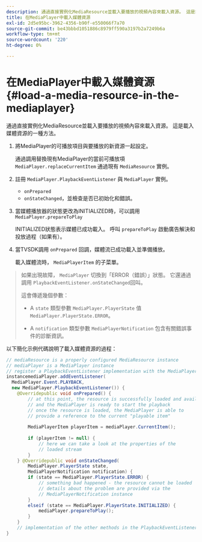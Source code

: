 ```yaml
---
description: 通過直接實例化MediaResource並載入要播放的視頻內容來載入資源。 這是載入媒體資源的一種方法。
title: 在MediaPlayer中載入媒體資源
exl-id: 2d5e95bc-3962-4356-b90f-e550066f7a70
source-git-commit: be43bbbd1051886c8979ff590a3197b2a7249b6a
workflow-type: tm+mt
source-wordcount: '220'
ht-degree: 0%

---
```


# 在MediaPlayer中載入媒體資源 {#load-a-media-resource-in-the-mediaplayer}

通過直接實例化MediaResource並載入要播放的視頻內容來載入資源。 這是載入媒體資源的一種方法。

1. 將MediaPlayer的可播放項目與要播放的新資源一起設定。

   通過調用替換現有MediaPlayer的當前可播放項 `MediaPlayer.replaceCurrentItem` 通過現有 `MediaResource` 實例。

1. 註冊 `MediaPlayer.PlaybackEventListener` 與 `MediaPlayer` 實例。

   * `onPrepared`
   * `onStateChanged`，並檢查是否已初始化和錯誤。

1. 當媒體播放器的狀態更改為INITIALIZED時，可以調用 `MediaPlayer.prepareToPlay`

   INITIALIZED狀態表示媒體已成功載入。 呼叫 `prepareToPlay` 啟動廣告解決和投放過程（如果有）。

1. 當TVSDK調用 `onPrepared` 回調，媒體流已成功載入並準備播放。

   載入媒體流時， `MediaPlayerItem` 的子菜單。

>如果出現故障， `MediaPlayer` 切換到「ERROR（錯誤）」狀態。 它還通過調用 `PlaybackEventListener.onStateChanged`回叫。
>
>這會傳遞幾個參數：
>* A `state` 類型參數 `MediaPlayer.PlayerState` 值 `MediaPlayer.PlayerState.ERROR`。
>
>* A `notification` 類型參數 `MediaPlayerNotification` 包含有關錯誤事件的診斷資訊。


以下簡化示例代碼說明了載入媒體資源的過程：

```java
// mediaResource is a properly configured MediaResource instance 
// mediaPlayer is a MediaPlayer instance 
// register a PlaybackEventListener implementation with the MediaPlayer  
instancemediaPlayer.addEventListener( 
  MediaPlayer.Event.PLAYBACK, 
  new MediaPlayer.PlaybackEventListener()) { 
    @Overridepublic void onPrepared() { 
        // at this point, the resource is successfully loaded and available 
        // and the MediaPlayer is ready to start the playback 
        // once the resource is loaded, the MediaPlayer is able to 
        // provide a reference to the current "playable item" 
 
        MediaPlayerItem playerItem = mediaPlayer.CurrentItem(); 
 
        if (playerItem != null) {     
            // here we can take a look at the properties of the     
            // loaded stream 
        } 
    } @Overridepublic void onStateChanged( 
        MediaPlayer.PlayerState state,  
        MediaPlayerNotification notification) { 
        if (state == MediaPlayer.PlayerState.ERROR) { 
            // something bad happened - the resource cannot be loaded    
            // details about the problem are provided via the  
            // MediaPlayerNotification instance 
        }  
        elseif (state == MediaPlayer.PlayerState.INITIALIZED) {     
            mediaPlayer.prepareToPlay(); 
        } 
    } 
    // implementation of the other methods in the PlaybackEventListener interface... 
} 
```
